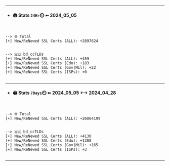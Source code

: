 

---
- #### 🖨️ **Stats** `24Hr`⏲️ ➼ 2024_05_05
```console


--> 🌐 Total
[+] New/ReNewed SSL Certs (ALL): +2897624


--> 🇧🇩 bd_ccTLDs
[+] New/ReNewed SSL Certs (ALL): +459
[+] New/ReNewed SSL Certs (Edu): +183
[+] New/ReNewed SSL Certs (Gov|Mil): +22
[+] New/ReNewed SSL Certs (ISPs): +0


```

---
- #### 🖨️ **Stats** `7Days`⏲️ ➼ 2024_05_05 <--> 2024_04_28
```console


--> 🌐 Total
[+] New/ReNewed SSL Certs (ALL): +26064199


--> 🇧🇩 bd_ccTLDs
[+] New/ReNewed SSL Certs (ALL): +4130
[+] New/ReNewed SSL Certs (Edu): +1388
[+] New/ReNewed SSL Certs (Gov|Mil): +165
[+] New/ReNewed SSL Certs (ISPs): +3


```

---

